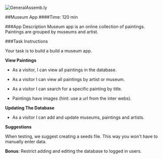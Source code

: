 ![GeneralAssemb.ly](http://studio.generalassemb.ly/GA_Slide_Assets/Exercise_icon_md.png)

##Museum App
####Time: 120 min

###App Description
Museum app is an online collection of paintings. Paintings are grouped by museums and artist. 
 
###Task Instructions

Your task is to build a build a museum app. 

__View Paintings__

*	As a visitor, I can view all paintings in the database.

*	As a visitor I can view all paintings by artist or museum. 

*	As a visitor I can search for a specific painting by title.

*	Paintings have images (hint: use a url from the inter webs).


__Updating The Database__

*	As a visitor I can add and update museums, paintings and artists. 

__Suggestions__

When testing, we suggest creating a seeds file. This way you won't have to manually enter data.

__Bonus__: Restrict adding and editing the database to logged in users.
